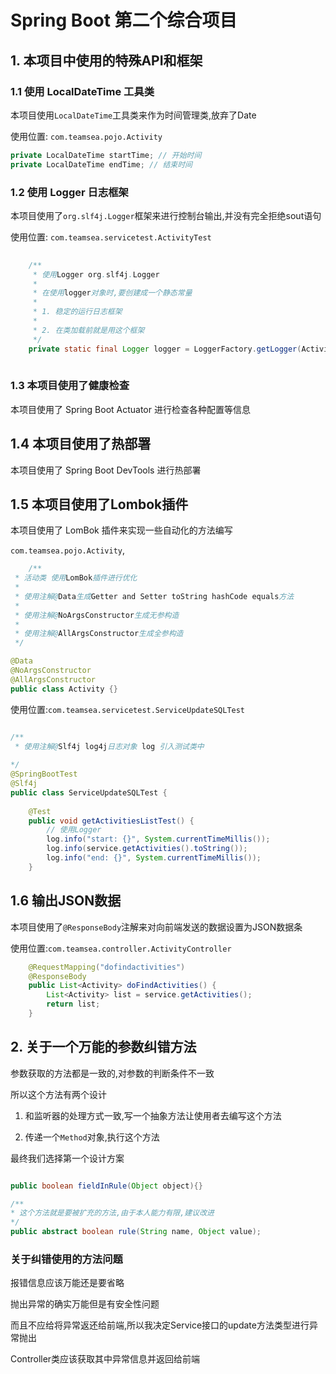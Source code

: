 # Spring Boot 第二个综合项目

## 1. 本项目中使用的特殊API和框架

### 1.1 使用 LocalDateTime 工具类

本项目使用`LocalDateTime`工具类来作为时间管理类,放弃了Date

使用位置:	`com.teamsea.pojo.Activity`

```java
private LocalDateTime startTime; // 开始时间
private LocalDateTime endTime; // 结束时间
```

### 1.2 使用 Logger 日志框架

本项目使用了`org.slf4j.Logger`框架来进行控制台输出,并没有完全拒绝sout语句

使用位置:	`com.teamsea.servicetest.ActivityTest`

```java
	
	/**
	 * 使用Logger org.slf4j.Logger
	 * 
	 * 在使用logger对象时,要创建成一个静态常量
	 * 
	 * 1. 稳定的运行日志框架
	 * 
	 * 2. 在类加载前就是用这个框架
	 */
	private static final Logger logger = LoggerFactory.getLogger(ActivityServiceImpl.class);
	
```

### 1.3 本项目使用了健康检查

本项目使用了 Spring Boot Actuator 进行检查各种配置等信息

## 1.4 本项目使用了热部署

本项目使用了 Spring Boot DevTools 进行热部署

## 1.5 本项目使用了Lombok插件

本项目使用了 LomBok 插件来实现一些自动化的方法编写

`com.teamsea.pojo.Activity`,

```java
	/**
 * 活动类 使用LomBok插件进行优化
 * 
 * 使用注解@Data生成Getter and Setter toString hashCode equals方法
 * 
 * 使用注解@NoArgsConstructor生成无参构造
 * 
 * 使用注解@AllArgsConstructor生成全参构造
 */

@Data
@NoArgsConstructor
@AllArgsConstructor
public class Activity {}

```

使用位置:`com.teamsea.servicetest.ServiceUpdateSQLTest`

```java

/**
 * 使用注解@Slf4j log4j日志对象 log 引入测试类中
	
*/
@SpringBootTest
@Slf4j
public class ServiceUpdateSQLTest {
	
	@Test
	public void getActivitiesListTest() {
		// 使用Logger
		log.info("start: {}", System.currentTimeMillis());
		log.info(service.getActivities().toString());
		log.info("end: {}", System.currentTimeMillis());
	}

```

## 1.6 输出JSON数据

本项目使用了`@ResponseBody`注解来对向前端发送的数据设置为JSON数据条

使用位置:`com.teamsea.controller.ActivityController`

```java
	@RequestMapping("dofindactivities")
	@ResponseBody
	public List<Activity> doFindActivities() {
		List<Activity> list = service.getActivities();
		return list;
	}

```




## 2. 关于一个万能的参数纠错方法

参数获取的方法都是一致的,对参数的判断条件不一致

所以这个方法有两个设计

1. 和监听器的处理方式一致,写一个抽象方法让使用者去编写这个方法

2. 传递一个`Method`对象,执行这个方法

最终我们选择第一个设计方案

```java

public boolean fieldInRule(Object object){}

/**
* 这个方法就是要被扩充的方法,由于本人能力有限,建议改进
*/
public abstract boolean rule(String name, Object value);

```

### 关于纠错使用的方法问题

报错信息应该万能还是要省略

抛出异常的确实万能但是有安全性问题

而且不应给将异常返还给前端,所以我决定Service接口的update方法类型进行异常抛出

Controller类应该获取其中异常信息并返回给前端








